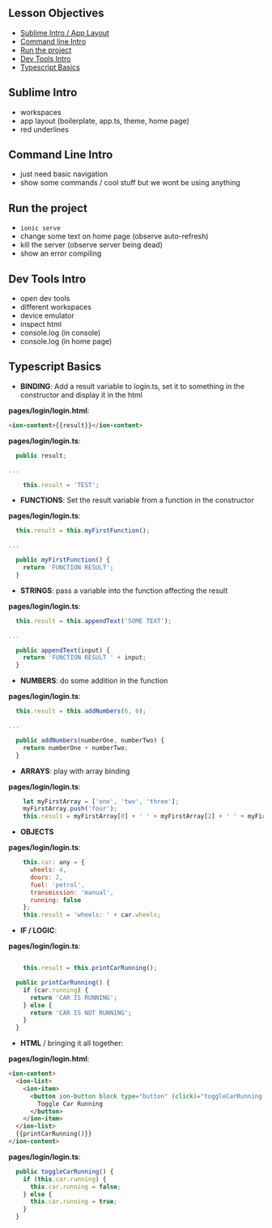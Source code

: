 ## Lesson Objectives

* [Sublime Intro / App Layout](#sublime-intro)
* [Command line Intro](#command-line-intro)
* [Run the project](#run-the-project)
* [Dev Tools Intro](#dev-tools-intro)
* [Typescript Basics](#typescript-basics)

## Sublime Intro

* workspaces
* app layout (boilerplate, app.ts, theme, home page)
* red underlines

## Command Line Intro

* just need basic navigation
* show some commands / cool stuff but we wont be using anything

## Run the project

* `ionic serve`
* change some text on home page (observe auto-refresh)
* kill the server (observe server being dead)
* show an error compiling

## Dev Tools Intro

* open dev tools
* different workspaces
* device emulator
* inspect html
* console.log (in console)
* console.log (in home page)

## Typescript Basics

* **BINDING**: Add a result variable to login.ts, set it to something in the constructor and display it in the html

**pages/login/login.html**:

```html
<ion-content>{{result}}</ion-content>
```

**pages/login/login.ts**:

```javascript
  public result;

...

    this.result = 'TEST';
```

* **FUNCTIONS**: Set the result variable from a function in the constructor

**pages/login/login.ts**:

```javascript
  this.result = this.myFirstFunction();

...

  public myFirstFunction() {
    return 'FUNCTION RESULT';
  }
```

* **STRINGS**: pass a variable into the function affecting the result

**pages/login/login.ts**:

```javascript
  this.result = this.appendText('SOME TEXT');

...

  public appendText(input) {
    return 'FUNCTION RESULT ' + input;
  }
```

* **NUMBERS**: do some addition in the function

**pages/login/login.ts**:

```javascript
  this.result = this.addNumbers(6, 6);

...

  public addNumbers(numberOne, numberTwo) {
    return numberOne + numberTwo;
  }
```

* **ARRAYS**: play with array binding

**pages/login/login.ts**:

```javascript
    let myFirstArray = ['one', 'two', 'three'];
    myFirstArray.push('four');
    this.result = myFirstArray[0] + ' ' + myFirstArray[2] + ' ' + myFirstArray[3];
```

* **OBJECTS**

**pages/login/login.ts**:

```javascript
    this.car: any = {
      wheels: 4,
      doors: 2,
      fuel: 'petrol',
      transmission: 'manual',
      running: false
    };
    this.result = 'wheels: ' + car.wheels;
```

* **IF / LOGIC**:

**pages/login/login.ts**:

```javascript

    this.result = this.printCarRunning();

  public printCarRunning() {
    if (car.running) {
      return 'CAR IS RUNNING';
    } else {
      return 'CAR IS NOT RUNNING';
    }
  }
```

* **HTML** / bringing it all together:

**pages/login/login.html**:

```html
<ion-content>
  <ion-list>
    <ion-item>
      <button ion-button block type="button" (click)="toggleCarRunning()">
        Toggle Car Running
      </button>
    </ion-item>
  </ion-list>
  {{printCarRunning()}}
</ion-content>
```

**pages/login/login.ts**:

```javascript
  public toggleCarRunning() {
    if (this.car.running) {
      this.car.running = false;
    } else {
      this.car.running = true;
    }
  }
```